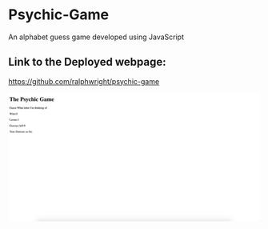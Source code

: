 # Psychic-Game

An alphabet guess game developed using JavaScript

## Link to the Deployed webpage:

https://github.com/ralphwright/psychic-game

![screenshot of Psychic-game](assets/images/psychic-game.png)
